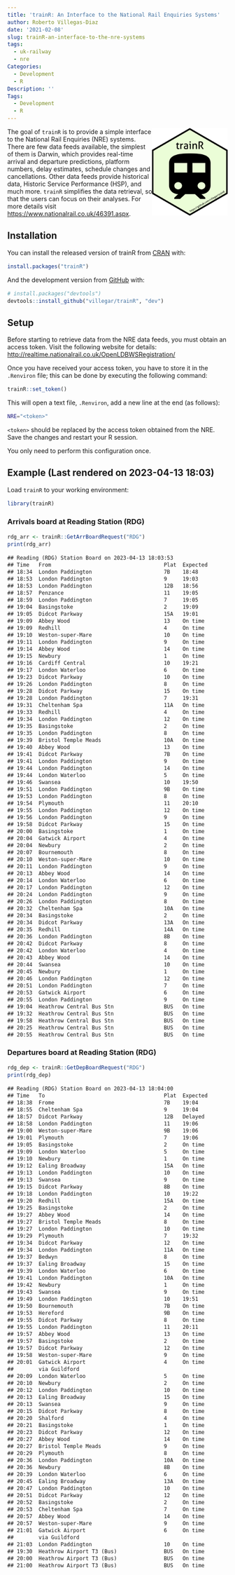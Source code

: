 ```yaml
---
title: 'trainR: An Interface to the National Rail Enquiries Systems'
author: Roberto Villegas-Diaz
date: '2021-02-08'
slug: trainR-an-interface-to-the-nre-systems
tags:
  - uk-railway
  - nre
Categories:
  - Development
  - R
Description: ''
Tags:
  - Development
  - R
---
```


<img src="https://raw.githubusercontent.com/villegar/trainR/main/inst/images/logo.png" alt="logo" align="right" height=200px/>

The goal of `trainR` is to provide a simple interface to the 
National Rail Enquiries (NRE) systems. There are few data feeds 
available, the simplest of them is Darwin, which provides real-time 
arrival and departure predictions, platform numbers, delay estimates, 
schedule changes and cancellations. Other data feeds provide historical 
data, Historic Service Performance (HSP), and much more. `trainR` 
simplifies the data retrieval, so that the users can focus on their 
analyses. For more details visit 
https://www.nationalrail.co.uk/46391.aspx.

## Installation

You can install the released version of trainR from [CRAN](https://CRAN.R-project.org) with:

``` r
install.packages("trainR")
```

And the development version from [GitHub](https://github.com/) with:

``` r
# install.packages("devtools")
devtools::install_github("villegar/trainR", "dev")
```

## Setup
Before starting to retrieve data from the NRE data feeds, you must obtain an access token. 
Visit the following website for details: http://realtime.nationalrail.co.uk/OpenLDBWSRegistration/

Once you have received your access token, you have to store it in the `.Renviron` file; this can be 
done by executing the following command:


```r
trainR::set_token()
```

This will open a text file, `.Renviron`, add a new line at the end (as follows):

```bash
NRE="<token>"
```

`<token>` should be replaced by the access token obtained from the NRE. Save the changes and restart 
your R session.

You only need to perform this configuration once.

## Example (Last rendered on 2023-04-13 18:03)

Load `trainR` to your working environment:

```r
library(trainR)
```

### Arrivals board at Reading Station (RDG)


```r
rdg_arr <- trainR::GetArrBoardRequest("RDG")
print(rdg_arr)
```

```
## Reading (RDG) Station Board on 2023-04-13 18:03:53
## Time   From                                    Plat  Expected
## 18:34  London Paddington                       7B    18:48
## 18:53  London Paddington                       9     19:03
## 18:53  London Paddington                       12B   18:56
## 18:57  Penzance                                11    19:05
## 18:59  London Paddington                       7     19:05
## 19:04  Basingstoke                             2     19:09
## 19:05  Didcot Parkway                          15A   19:01
## 19:09  Abbey Wood                              13    On time
## 19:09  Redhill                                 4     On time
## 19:10  Weston-super-Mare                       10    On time
## 19:11  London Paddington                       9     On time
## 19:14  Abbey Wood                              14    On time
## 19:15  Newbury                                 1     On time
## 19:16  Cardiff Central                         10    19:21
## 19:17  London Waterloo                         6     On time
## 19:23  Didcot Parkway                          10    On time
## 19:26  London Paddington                       8     On time
## 19:28  Didcot Parkway                          15    On time
## 19:28  London Paddington                       7     19:31
## 19:31  Cheltenham Spa                          11A   On time
## 19:33  Redhill                                 4     On time
## 19:34  London Paddington                       12    On time
## 19:35  Basingstoke                             2     On time
## 19:35  London Paddington                       8     On time
## 19:39  Bristol Temple Meads                    10A   On time
## 19:40  Abbey Wood                              13    On time
## 19:41  Didcot Parkway                          7B    On time
## 19:41  London Paddington                       9     On time
## 19:44  London Paddington                       14    On time
## 19:44  London Waterloo                         5     On time
## 19:46  Swansea                                 10    19:50
## 19:51  London Paddington                       9B    On time
## 19:53  London Paddington                       8     On time
## 19:54  Plymouth                                11    20:10
## 19:55  London Paddington                       12    On time
## 19:56  London Paddington                       9     On time
## 19:58  Didcot Parkway                          15    On time
## 20:00  Basingstoke                             1     On time
## 20:04  Gatwick Airport                         4     On time
## 20:04  Newbury                                 2     On time
## 20:07  Bournemouth                             8     On time
## 20:10  Weston-super-Mare                       10    On time
## 20:11  London Paddington                       9     On time
## 20:13  Abbey Wood                              14    On time
## 20:14  London Waterloo                         6     On time
## 20:17  London Paddington                       12    On time
## 20:24  London Paddington                       9     On time
## 20:26  London Paddington                       8     On time
## 20:32  Cheltenham Spa                          10A   On time
## 20:34  Basingstoke                             2     On time
## 20:34  Didcot Parkway                          13A   On time
## 20:35  Redhill                                 14A   On time
## 20:36  London Paddington                       8B    On time
## 20:42  Didcot Parkway                          8     On time
## 20:42  London Waterloo                         4     On time
## 20:43  Abbey Wood                              14    On time
## 20:44  Swansea                                 10    On time
## 20:45  Newbury                                 1     On time
## 20:46  London Paddington                       12    On time
## 20:51  London Paddington                       7     On time
## 20:53  Gatwick Airport                         6     On time
## 20:55  London Paddington                       9     On time
## 19:04  Heathrow Central Bus Stn                BUS   On time
## 19:32  Heathrow Central Bus Stn                BUS   On time
## 19:58  Heathrow Central Bus Stn                BUS   On time
## 20:25  Heathrow Central Bus Stn                BUS   On time
## 20:55  Heathrow Central Bus Stn                BUS   On time
```

### Departures board at Reading Station (RDG)


```r
rdg_dep <- trainR::GetDepBoardRequest("RDG")
print(rdg_dep)
```

```
## Reading (RDG) Station Board on 2023-04-13 18:04:00
## Time   To                                      Plat  Expected
## 18:38  Frome                                   7B    19:04
## 18:55  Cheltenham Spa                          9     19:04
## 18:57  Didcot Parkway                          12B   Delayed
## 18:58  London Paddington                       11    19:06
## 19:00  Weston-super-Mare                       9B    19:06
## 19:01  Plymouth                                7     19:06
## 19:05  Basingstoke                             2     On time
## 19:09  London Waterloo                         5     On time
## 19:10  Newbury                                 1     On time
## 19:12  Ealing Broadway                         15A   On time
## 19:13  London Paddington                       10    On time
## 19:13  Swansea                                 9     On time
## 19:15  Didcot Parkway                          8B    On time
## 19:18  London Paddington                       10    19:22
## 19:20  Redhill                                 15A   On time
## 19:25  Basingstoke                             2     On time
## 19:27  Abbey Wood                              14    On time
## 19:27  Bristol Temple Meads                    8     On time
## 19:27  London Paddington                       10    On time
## 19:29  Plymouth                                7     19:32
## 19:34  Didcot Parkway                          12    On time
## 19:34  London Paddington                       11A   On time
## 19:37  Bedwyn                                  8     On time
## 19:37  Ealing Broadway                         15    On time
## 19:39  London Waterloo                         6     On time
## 19:41  London Paddington                       10A   On time
## 19:42  Newbury                                 1     On time
## 19:43  Swansea                                 9     On time
## 19:49  London Paddington                       10    19:51
## 19:50  Bournemouth                             7B    On time
## 19:53  Hereford                                9B    On time
## 19:55  Didcot Parkway                          8     On time
## 19:55  London Paddington                       11    20:11
## 19:57  Abbey Wood                              13    On time
## 19:57  Basingstoke                             2     On time
## 19:57  Didcot Parkway                          12    On time
## 19:58  Weston-super-Mare                       9     On time
## 20:01  Gatwick Airport                         4     On time
##        via Guildford                           
## 20:09  London Waterloo                         5     On time
## 20:10  Newbury                                 2     On time
## 20:12  London Paddington                       10    On time
## 20:13  Ealing Broadway                         15    On time
## 20:13  Swansea                                 9     On time
## 20:15  Didcot Parkway                          8     On time
## 20:20  Shalford                                4     On time
## 20:21  Basingstoke                             1     On time
## 20:23  Didcot Parkway                          12    On time
## 20:27  Abbey Wood                              14    On time
## 20:27  Bristol Temple Meads                    9     On time
## 20:29  Plymouth                                8     On time
## 20:36  London Paddington                       10A   On time
## 20:36  Newbury                                 8B    On time
## 20:39  London Waterloo                         6     On time
## 20:45  Ealing Broadway                         13A   On time
## 20:47  London Paddington                       10    On time
## 20:51  Didcot Parkway                          12    On time
## 20:52  Basingstoke                             2     On time
## 20:53  Cheltenham Spa                          7     On time
## 20:57  Abbey Wood                              14    On time
## 20:57  Weston-super-Mare                       9     On time
## 21:01  Gatwick Airport                         6     On time
##        via Guildford                           
## 21:03  London Paddington                       10    On time
## 19:30  Heathrow Airport T3 (Bus)               BUS   On time
## 20:00  Heathrow Airport T3 (Bus)               BUS   On time
## 21:00  Heathrow Airport T3 (Bus)               BUS   On time
```

